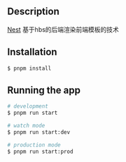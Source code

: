 
## Description

[Nest](https://github.com/nestjs/nest) 基于hbs的后端渲染前端模板的技术

## Installation

```bash
$ pnpm install
```

## Running the app

```bash
# development
$ pnpm run start

# watch mode
$ pnpm run start:dev

# production mode
$ pnpm run start:prod
```
